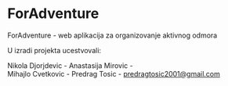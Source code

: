# ForAdventure
ForAdventure - web aplikacija za organizovanje aktivnog odmora

U izradi projekta ucestvovali:

Nikola Djorjdevic -
Anastasija Mirovic -  
Mihajlo Cvetkovic - 
Predrag Tosic - predragtosic2001@gmail.com
